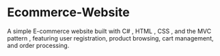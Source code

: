 # Ecommerce-Website
 A simple E-commerce website built with C# , HTML , CSS , and the MVC pattern , featuring user registration, product browsing, cart management, and order processing.  
